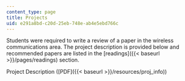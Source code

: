 ```yaml
---
content_type: page
title: Projects
uid: e291a8bd-c20d-25eb-748e-ab4e5ebd766c
---
```


Students were required to write a review of a paper in the wireless communications area. The project description is provided below and recommended papers are listed in the [readings]({{< baseurl >}}/pages/readings) section.

Project Description ([PDF]({{< baseurl >}}/resources/proj_info))